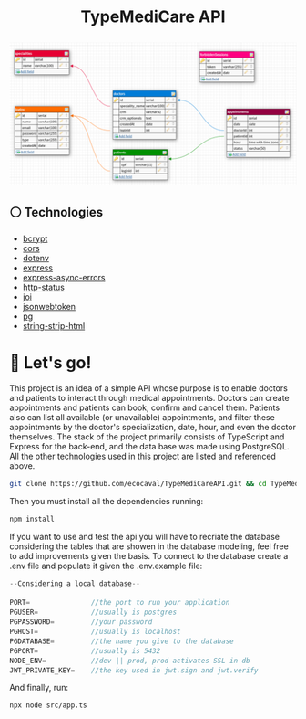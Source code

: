 # <p align = "center">TypeMediCare API</p>

<p align = "center"><img style="width:800px" src="./assets/read-me-pic.png"/></p>

## :white_circle: Technologies

- [bcrypt](https://www.npmjs.com/package/bcrypt)
- [cors](https://www.npmjs.com/package/cors)
- [dotenv](https://www.npmjs.com/package/dotenv)
- [express](https://expressjs.com/)
- [express-async-errors](https://www.npmjs.com/package/express-async-errors)
- [http-status](https://www.npmjs.com/package/http-status)
- [joi](https://joi.dev/)
- [jsonwebtoken](https://www.npmjs.com/package/jsonwebtoken)
- [pg](https://node-postgres.com/)
- [string-strip-html](https://www.npmjs.com/package/string-strip-html)

# 🏁 Let's go!

This project is an idea of a simple API whose purpose is to enable doctors and patients to interact through medical appointments. Doctors can create appointments and patients can book, confirm and cancel them. Patients also can list all available (or unavailable) appointments, and filter these appointments by the doctor's specialization, date, hour, and even the doctor themselves. The stack of the project primarily consists of TypeScript and Express for the back-end, and the data base was made using PostgreSQL. All the other technologies used in this project are listed and referenced above.  

```bash
git clone https://github.com/ecocaval/TypeMediCareAPI.git && cd TypeMediCareAPI
```

Then you must install all the dependencies running:

```bash
npm install
```

If you want to use and test the api you will have to recriate the database considering the tables that are showen in the database modeling, feel free to add improvements given the basis. To connect to the database create a .env file and populate it given the .env.example file:

```javascript
--Considering a local database--

PORT=               //the port to run your application
PGUSER=             //usually is postgres
PGPASSWORD=         //your password
PGHOST=             //usually is localhost
PGDATABASE=         //the name you give to the database
PGPORT=             //usually is 5432
NODE_ENV=           //dev || prod, prod activates SSL in db
JWT_PRIVATE_KEY=    //the key used in jwt.sign and jwt.verify
```



And finally, run:

```bash
npx node src/app.ts
```

